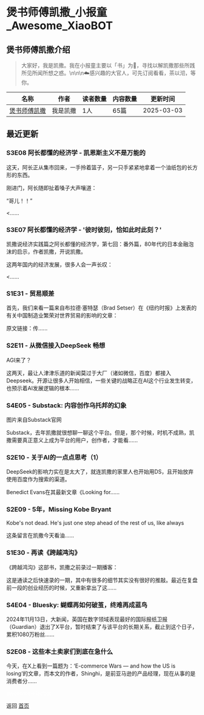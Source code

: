 # 煲书师傅凯撒_小报童_Awesome_XiaoBOT

## 煲书师傅凯撒介绍
> 大家好，我是凯撒。我在小报童主要以「书」为💊，寻找以解凯撒那些所践所见所闻所想之惑。\n\n\n☁️感兴趣的大官人，可先订阅看看，茶以沏，等你。  
  


|名称|作者|读者数量|内容数量|更新时间|
|---|---|---|---|---|
|[煲书师傅凯撒](https://xiaobot.net/p/caesarbook?refer=0b133df9-27dc-423b-8101-639049001c13)|我是凯撒|1人|65篇|2025-03-03|

## 最近更新
### S3E08 阿长都懂的经济学 - 凯恩斯主义不是万能的

这天，阿长正从集市回来，一手拎着篮子，另一只手紧紧地拿着一个油纸包的长方形的东西。

刚进门，阿长随即扯着嗓子大声嚷道：

“哥儿！！”

<......

### S3E07 阿长都懂的经济学 - '彼时彼刻，恰如此时此刻？'

凯撒说经济实践篇之阿长都懂的经济学，第七回：番外篇，80年代的日本金融泡沫的启示，作者凯撒，开说凯撒。

这两年国内的经济发展，很多人会一声长叹：

<......

### S1E31 - 贸易顺差

首先，我们来看一篇来自布拉德·塞特瑟（Brad Setser）在《纽约时报》上发表的有关中国制造业繁荣对世界贸易的影响的文章：

原文链接：传......

### S2E11 - 从微信接入DeepSeek 畅想

AGI来了？

这两天，最让人津津乐道的新闻莫过于大厂（诸如微信，百度）都接入Deepseek。开源让很多人开始相信，一些关键的战略正在AI这个行业发生转变，也预示着AI发展逻辑的根本......

### S4E05 - Substack: 内容创作乌托邦的幻象

图片来自Substack官网

Substack，去年凯撒就很想聊一聊这个平台。但是，那个时候，时机不成熟，凯撒需要真正意义上成为平台的用户，创作者，才能看......

### S2E10 - 关于AI的一点点思考（1）

DeepSeek的影响力实在是太大了，就连凯撒的家里人也开始用DS，且开始放弃使用百度作为搜索的渠道。

Benedict Evans在其最新文章《Looking for......

### S2E09 - 5年，Missing Kobe Bryant

Kobe's not dead. He's just one step ahead of the rest of us, like always

这条留言在凯撒今天看油......

### S1E30 - 再读《跨越鸿沟》

《跨越鸿沟》这部书，凯撒之前录过一期播客：

这是通读之后快速录的一期，其中有很多的细节其实没有很好的推敲。最近在复盘前一段的创业经历的时候，又重新拿出了这......

### S4E04 - Bluesky: 蝴蝶再如何破茧，终难再成蓝鸟

2024年11月13日，大新闻，英国在数字领域表现最好的国际报纸卫报（Guardian）退出了X平台，暂时结束了与该平台的长期关系，截止到这个日子，累积1080万粉丝......

### S2E08 - 这些本土卖家们到底在急什么

今天，在X上看到一篇题为：‘E-commerce Wars — and how the US is
losing’的文章，而本文的作者，Shinghi，是前亚马逊的产品经理，现在从事的是消费者分......


<a href="https://github.com/Reno9527/awesome-xiaobot" style="color: white; text-decoration: none;">awesome-xiaobot</a>

返回 [首页](../README.md)
